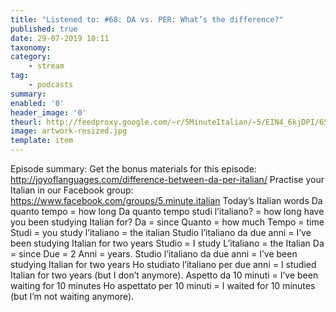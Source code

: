 ```yaml
---
title: "Listened to: #68: DA vs. PER: What’s the difference?"
published: true
date: 29-07-2019 10:11
taxonomy:
category:
	- stream
tag:
	- podcasts
summary:
enabled: '0'
header_image: '0'
theurl: http://feedproxy.google.com/~r/5MinuteItalian/~5/EIN4_6kjDPI/657551876-5-minute-italian-difference-between-da-per-italian.mp3
image: artwork-resized.jpg
template: item
---
```

 
Episode summary: Get the bonus materials for this episode: http://joyoflanguages.com/difference-between-da-per-italian/ Practise your Italian in our Facebook group: https://www.facebook.com/groups/5.minute.italian Today’s Italian words Da quanto tempo = how long Da quanto tempo studi l’italiano? = how long have you been studying Italian for? Da = since Quanto = how much Tempo = time Studi = you study l’italiano = the italian Studio l’italiano da due anni = I’ve been studying Italian for two years Studio = I study L’italiano = the Italian Da = since Due = 2 Anni = years. Studio l’italiano da due anni = I’ve been studying Italian for two years Ho studiato l’italiano per due anni = I studied Italian for two years (but I don’t anymore). Aspetto da 10 minuti = I’ve been waiting for 10 minutes Ho aspettato per 10 minuti = I waited for 10 minutes (but I’m not waiting anymore).
